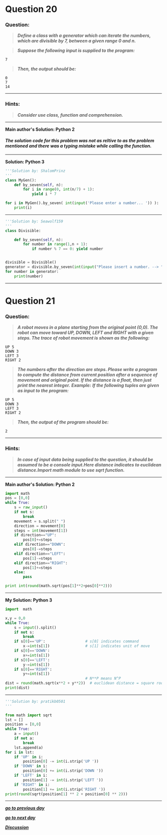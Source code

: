 # Question 20

### **Question:**

> **_Define a class with a generator which can iterate the numbers, which are divisible by 7, between a given range 0 and n._**

> **_Suppose the following input is supplied to the program:_**

```
7
```

> **_Then, the output should be:_**

```
0
7
14
```
---

### Hints:

> **_Consider use class, function and comprehension._**

---

**Main author's Solution: Python 2**

#### **_The solution code for this problem was not as reltive to as the problem mentioned and there was a typing mistake while calling the function._**

---

**Solution: Python 3**

```python
'''Solution by: ShalomPrinz
'''
class MyGen():
    def by_seven(self, n):
        for i in range(0, int(n/7) + 1):
            yield i * 7

for i in MyGen().by_seven( int(input('Please enter a number... ')) ):
    print(i)
```

---

```python
'''Solution by: Seawolf159
'''
class Divisible:

    def by_seven(self, n):
        for number in range(1,n + 1):
            if number % 7 == 0: yield number


divisible = Divisible()
generator = divisible.by_seven(int(input("Please insert a number. --> ")))
for number in generator:
    print(number)

```

---

# Question 21

### **Question:**

> **_A robot moves in a plane starting from the original point (0,0). The robot can move toward UP, DOWN, LEFT and RIGHT with a given steps. The trace of robot movement is shown as the following:_**

```
UP 5
DOWN 3
LEFT 3
RIGHT 2
```

> **_The numbers after the direction are steps. Please write a program to compute the distance from current position after a sequence of movement and original point. If the distance is a float, then just print the nearest integer._**
> **_Example:_**
> **_If the following tuples are given as input to the program:_**

```
UP 5
DOWN 3
LEFT 3
RIGHT 2
```

> **_Then, the output of the program should be:_**

```
2
```

---

### Hints:

> **_In case of input data being supplied to the question, it should be assumed to be a console input.Here distance indicates to euclidean distance.Import math module to use sqrt function._**

---

**Main author's Solution: Python 2**

```python
import math
pos = [0,0]
while True:
    s = raw_input()
    if not s:
        break
    movement = s.split(" ")
    direction = movement[0]
    steps = int(movement[1])
    if direction=="UP":
        pos[0]+=steps
    elif direction=="DOWN":
        pos[0]-=steps
    elif direction=="LEFT":
        pos[1]-=steps
    elif direction=="RIGHT":
        pos[1]+=steps
    else:
        pass

print int(round(math.sqrt(pos[1]**2+pos[0]**2)))
```

---

**My Solution: Python 3**

```python
import  math

x,y = 0,0
while True:
    s = input().split()
    if not s:
        break
    if s[0]=='UP':                  # s[0] indicates command
        x-=int(s[1])                # s[1] indicates unit of move
    if s[0]=='DOWN':
        x+=int(s[1])
    if s[0]=='LEFT':
        y-=int(s[1])
    if s[0]=='RIGHT':
        y+=int(s[1])
                                    # N**P means N^P
dist = round(math.sqrt(x**2 + y**2))  # euclidean distance = square root of (x^2+y^2) and rounding it to nearest integer
print(dist)
```
---
```python
'''Solution by: pratikb0501
'''

from math import sqrt
lst = []
position = [0,0]
while True:
    a = input()
    if not a:
        break
    lst.append(a)
for i in lst:
    if 'UP' in i:
        position[0] -= int(i.strip('UP '))
    if 'DOWN' in i:
        position[0] += int(i.strip('DOWN '))
    if 'LEFT' in i:
        position[1] -= int(i.strip('LEFT '))
    if 'RIGHT' in i:
        position[1] += int(i.strip('RIGHT '))
print(round(sqrt(position[1] ** 2 + position[0] ** 2)))
```
---

[**_go to previous day_**](https://github.com/darkprinx/100-plus-Python-programming-exercises-extended/blob/master/Status/Day%206.md "Day 6")

[**_go to next day_**](https://github.com/darkprinx/100-plus-Python-programming-exercises-extended/blob/master/Status/Day%208.md "Day 8")

[**_Discussion_**](https://github.com/darkprinx/100-plus-Python-programming-exercises-extended/issues/3)
